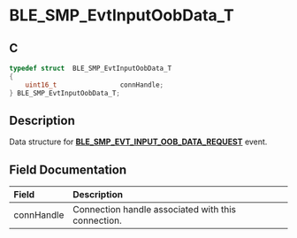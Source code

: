 # BLE_SMP_EvtInputOobData_T

## C

```c
typedef struct  BLE_SMP_EvtInputOobData_T
{
    uint16_t                connHandle;
} BLE_SMP_EvtInputOobData_T;
```

## Description

Data structure for **[BLE_SMP_EVT_INPUT_OOB_DATA_REQUEST](GUID-DA3C91C3-3ACA-4850-B469-FDF748DD2D87.md)** event.


## Field Documentation

|Field|Description|
|:---|:---|
|connHandle|Connection handle associated with this connection.|
